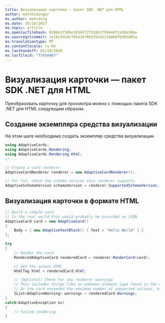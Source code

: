 ```yaml
---
title: Визуализация карточки — пакет SDK .NET для HTML
author: matthidinger
ms.author: mahiding
ms.date: 10/19/2017
ms.topic: article
ms.openlocfilehash: 0280e37506e1034572f518b1f596e8f1a3bb30be
ms.sourcegitcommit: 1e18c5dc0cf85d26f66335e312348bbfb903d95a
ms.translationtype: MT
ms.contentlocale: ru-RU
ms.lasthandoff: 02/19/2020
ms.locfileid: "77454467"
---
```

# <a name="render-a-card---net-html"></a>Визуализация карточки — пакет SDK .NET для HTML

Преобразовать карточку для просмотра можно с помощью пакета SDK .NET для HTML следующим образом.

## <a name="instantiate-a-renderer"></a>Создание экземпляра средства визуализации

На этом шаге необходимо создать экземпляр средства визуализации. 

```csharp
using AdaptiveCards;
using AdaptiveCards.Rendering;
using AdaptiveCards.Rendering.Html;
// ... 

// Create a card renderer
AdaptiveCardRenderer renderer = new AdaptiveCardRenderer();

// For fun, check the schema version this renderer supports
AdaptiveSchemaVersion schemaVersion = renderer.SupportedSchemaVersion; // 1.0
```

## <a name="render-a-card-to-html"></a>Визуализация карточки в формате HTML

```csharp
// Build a simple card
// In the real world this would probably be provided as JSON
AdaptiveCard card = new AdaptiveCard()
{
    Body = { new AdaptiveTextBlock() { Text = "Hello World" } }
};

try
{
    // Render the card
    RenderedAdaptiveCard renderedCard = renderer.RenderCard(card);

    // Get the output HTML 
    HtmlTag html = renderedCard.Html;

    // (Optional) Check for any renderer warnings
    // This includes things like an unknown element type found in the card
    // Or the card exceeded the maximum number of supported actions, etc
    IList<AdaptiveWarning> warnings = renderedCard.Warnings;
}
catch(AdaptiveException ex)
{
    // Failed rendering
}
```
